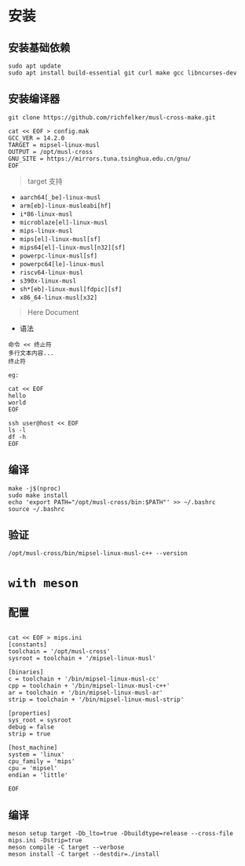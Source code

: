 # 安装 

## 安装基础依赖 

```shell
sudo apt update
sudo apt install build-essential git curl make gcc libncurses-dev
```

## 安装编译器

```
git clone https://github.com/richfelker/musl-cross-make.git

cat << EOF > config.mak
GCC_VER = 14.2.0
TARGET = mipsel-linux-musl
OUTPUT = /opt/musl-cross
GNU_SITE = https://mirrors.tuna.tsinghua.edu.cn/gnu/
EOF
```

> target 支持

- `aarch64[_be]-linux-musl`
- `arm[eb]-linux-musleabi[hf]`
- `i*86-linux-musl`
- `microblaze[el]-linux-musl`
- `mips-linux-musl`
- `mips[el]-linux-musl[sf]`
- `mips64[el]-linux-musl[n32][sf]`
- `powerpc-linux-musl[sf]`
- `powerpc64[le]-linux-musl`
- `riscv64-linux-musl`
- `s390x-linux-musl`
- `sh*[eb]-linux-musl[fdpic][sf]`
- `x86_64-linux-musl[x32]`


> Here Document

- 语法

```shell
命令 << 终止符
多行文本内容...
终止符

eg:

cat << EOF 
hello
world
EOF 

ssh user@host << EOF
ls -l
df -h
EOF

```

## 编译

```shell
make -j$(nproc)
sudo make install
echo 'export PATH="/opt/musl-cross/bin:$PATH"' >> ~/.bashrc
source ~/.bashrc
```

## 验证

```shell
/opt/musl-cross/bin/mipsel-linux-musl-c++ --version
```

# `with meson`

## 配置

```shell

cat << EOF > mips.ini
[constants]
toolchain = '/opt/musl-cross'
sysroot = toolchain + '/mipsel-linux-musl'

[binaries]
c = toolchain + '/bin/mipsel-linux-musl-cc'
cpp = toolchain + '/bin/mipsel-linux-musl-c++'
ar = toolchain + '/bin/mipsel-linux-musl-ar'
strip = toolchain + '/bin/mipsel-linux-musl-strip'

[properties]
sys_root = sysroot
debug = false
strip = true

[host_machine]
system = 'linux'
cpu_family = 'mips'
cpu = 'mipsel'
endian = 'little'

EOF
```

## 编译

```shell
meson setup target -Db_lto=true -Dbuildtype=release --cross-file mips.ini -Dstrip=true
meson compile -C target --verbose
meson install -C target --destdir=./install

```

